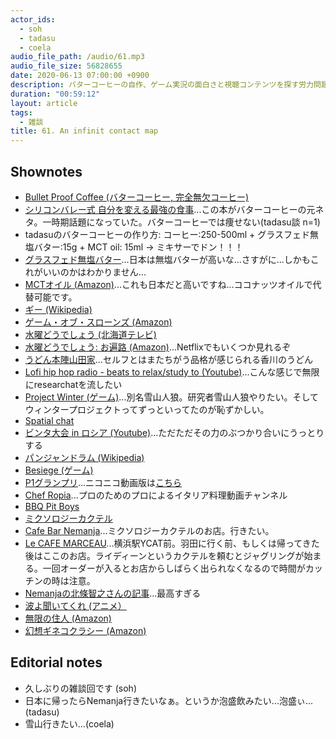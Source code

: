 ```yaml
---
actor_ids:
  - soh
  - tadasu
  - coela
audio_file_path: /audio/61.mp3
audio_file_size: 56828655
date: 2020-06-13 07:00:00 +0900
description: バターコーヒーの自作、ゲーム実況の面白さと視聴コンテンツを探す労力問題、おすすめのYoutubeやアニメについて話しました。
duration: "00:59:12"
layout: article
tags:
  - 雑談
title: 61. An infinit contact map
---
```


## Shownotes
- [Bullet Proof Coffee (バターコーヒー, 完全無欠コーヒー)](https://easyketolifestyle.com/what-is-bulletproof-coffee/)
- [シリコンバレー式 自分を変える最強の食事](https://www.amazon.co.jp/dp/B015S5545W/?tag=researchatf04-22)...この本がバターコーヒーの元ネタ。一時期話題になっていた。バターコーヒーでは痩せない(tadasu談 n=1)
- tadasuのバターコーヒーの作り方: コーヒー:250-500ml + グラスフェド無塩バター:15g + MCT oil: 15ml -> ミキサーでドン！！！
- [グラスフェド無塩バター](https://www.amazon.co.jp/dp/B07FNP2XN5/?tag=researchatf04-22)...日本は無塩バターが高いな...さすがに...しかもこれがいいのかはわかりません...
- [MCTオイル (Amazon)](https://www.amazon.co.jp/dp/B0747B7X2Z/?tag=researchatf04-22)...これも日本だと高いですね...ココナッツオイルで代替可能です。
- [ギー (Wikipedia)](https://ja.wikipedia.org/wiki/%E3%82%AE%E3%83%BC)
- [ゲーム・オブ・スローンズ (Amazon)](https://www.amazon.co.jp/dp/B017SIIRKQ/?tag=researchatf04-22)
- [水曜どうでしょう (北海道テレビ)](https://www.htb.co.jp/suidou/)
- [水曜どうでしょう: お遍路 (Amazon)](https://www.amazon.co.jp/dp/B01MZ1DCPD/?tag=researchatf04-22)...Netflixでもいくつか見れるぞ
- [うどん本陣山田家](https://yamada-ya.com/)...セルフとはまたちがう品格が感じられる香川のうどん
- [Lofi hip hop radio - beats to relax/study to (Youtube)](https://www.youtube.com/watch?v=5qap5aO4i9A)...こんな感じで無限にresearchatを流したい
- [Project Winter (ゲーム)](https://store.steampowered.com/app/774861/Project_Winter/?l=japanese)...別名雪山人狼。研究者雪山人狼やりたい。そしてウィンタープロジェクトってずっといってたのが恥ずかしい。
- [Spatial chat](https://spatial.chat/)
- [ビンタ大会 in ロシア (Youtube)](https://www.youtube.com/watch?v=G5DhR1G6BJI&feature=youtu.be&t=1019)...ただただその力のぶつかり合いにうっとりする
- [パンジャンドラム (Wikipedia)](https://ja.m.wikipedia.org/wiki/パンジャンドラム)
- [Besiege (ゲーム)](https://store.steampowered.com/app/346010/Besiege/)
- [P1グランプリ](https://m.youtube.com/playlist?list=PLvivWYilx96IkTv-cutMAyI0y_MhbqaUr)...ニコニコ動画版は[こちら](https://sp.nicovideo.jp/mylist/58804331)
- [Chef Ropia](https://www.youtube.com/channel/UCTNUzGFfCdUldW6SL_3fAVA)...プロのためのプロによるイタリア料理動画チャンネル
- [BBQ Pit Boys](https://m.youtube.com/user/BarbecueWeb?hl=ja&gl=JP)
- [ミクソロジーカクテル](https://kinarino.jp/cat4-%E3%82%B0%E3%83%AB%E3%83%A1/31267-%E3%83%95%E3%83%AC%E3%83%83%E3%82%B7%E3%83%A5%E7%B4%A0%E6%9D%90%E3%82%92%E5%91%B3%E3%82%8F%E3%81%86%E4%B8%80%E6%9D%AF%E3%80%82%E4%B8%96%E7%95%8C%E7%9A%84%E3%81%AB%E3%83%96%E3%83%BC%E3%83%A0%E3%82%92%E5%91%BC%E3%82%93%E3%81%A7%E3%81%84%E3%82%8B%E3%80%8C%E3%83%9F%E3%82%AF%E3%82%BD%E3%83%AD%E3%82%B8%E3%83%BC%E3%82%AB%E3%82%AF%E3%83%86%E3%83%AB%E3%80%8D%E3%81%A3%E3%81%A6%EF%BC%9F)
- [Cafe Bar Nemanja](https://www.bar-nemanja.com/)...ミクソロジーカクテルのお店。行きたい。
- [Le CAFE MARCEAU](https://tabelog.com/kanagawa/A1401/A140101/14001379/)...横浜駅YCAT前。羽田に行く前、もしくは帰ってきた後はここのお店。ライディーンというカクテルを頼むとジャグリングが始まる。一回オーダーが入るとお店からしばらく出られなくなるので時間がカッチンの時は注意。
- [Nemanjaの北條智之さんの記事](https://www.hitosara-shikouhin.jp/onedish/onedish19.html)...最高すぎる
- [波よ聞いてくれ (アニメ）](https://www.netflix.com/title/81261603)
- [無限の住人 (Amazon)](https://www.amazon.co.jp/%E7%84%A1%E9%99%90%E3%81%AE%E4%BD%8F%E4%BA%BA%EF%BC%88%EF%BC%91%EF%BC%89-%E3%82%A2%E3%83%95%E3%82%BF%E3%83%8C%E3%83%BC%E3%83%B3%E3%82%B3%E3%83%9F%E3%83%83%E3%82%AF%E3%82%B9-%E6%B2%99%E6%9D%91%E5%BA%83%E6%98%8E-ebook/dp/B009KYBHZY/?tag=researchatf04-22)
- [幻想ギネコクラシー (Amazon)](https://www.amazon.co.jp/dp/B018RXPCRC/?tag=researchatf04-22)

## Editorial notes
- 久しぶりの雑談回です (soh)
- 日本に帰ったらNemanja行きたいなぁ。というか泡盛飲みたい...泡盛ぃ...(tadasu)
- 雪山行きたい…(coela)
